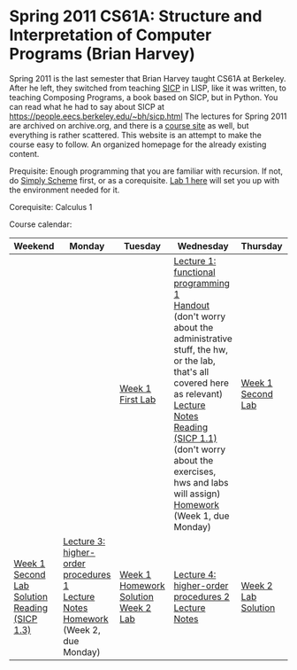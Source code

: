 # Spring 2011 CS61A: Structure and Interpretation of Computer Programs (Brian Harvey)

Spring 2011 is the last semester that Brian Harvey taught CS61A at Berkeley. After he left,
they switched from teaching [SICP](https://mitp-content-server.mit.edu/books/content/sectbyfn/books_pres_0/6515/sicp.zip/index.html) in LISP,
like it was written, to teaching Composing Programs, a book based on SICP, but in Python.
You can read what he had to say about SICP at https://people.eecs.berkeley.edu/~bh/sicp.html
The lectures for Spring 2011 are archived on archive.org,
and there is a [course site](https://people.eecs.berkeley.edu/~bh/61a-pages/) as well,
but everything is rather scattered. This website is an attempt to make the course easy to follow.
An organized homepage for the already existing content.

Prequisite: Enough programming that you are familiar with recursion.
If not, do [Simply Scheme](https://people.eecs.berkeley.edu/~bh/ss-toc2.html) first, or as a corequisite.
[Lab 1 here](/labs/1-1.md) will set you up with the environment needed for it.

Corequisite: Calculus 1

Course calendar:

Weekend | Monday | Tuesday | Wednesday | Thursday | Friday
--------|--------|---------|-----------|----------|-------
| | | [Week 1 First Lab](/labs/1-1.md) | [Lecture 1: functional programming 1](https://archive.org/details/ucberkeley_webcast_l28HAzKy0N8) <br /> [Handout](https://people.eecs.berkeley.edu/~bh/61a-pages/first-day-handout.pdf) (don't worry about the administrative stuff, the hw, or the lab, that's all covered here as relevant) <br /> [Lecture Notes](https://people.eecs.berkeley.edu/~bh/61a-pages/Volume2/notes.pdf) <br/> [Reading (SICP 1.1)](https://mitp-content-server.mit.edu/books/content/sectbyfn/books_pres_0/6515/sicp.zip/full-text/book/book-Z-H-10.html) (don't worry about the exercises, hws and labs will assign) <br /> [Homework](https://people.eecs.berkeley.edu/~bh/61a-pages/Volume1/hw.pdf) (Week 1, due Monday) | [Week 1 Second Lab](/labs/1-2.md) | [Lecture 2: functional programming 2](https://archive.org/details/ucberkeley_webcast_TTK2lZoWbPQ) <br /> [Computer Workstation Ergonomics (UMich)](https://www.uhs.umich.edu/computerergonomics) <br /> [Ergonomics (NIH DOHS)](https://www.ors.od.nih.gov/sr/dohs/HealthAndWellness/Ergonomics/Pages/ergonomics_home.aspx) <br /> [Lecture Notes](https://people.eecs.berkeley.edu/~bh/61a-pages/Volume2/notes.pdf)
[Week 1 Second Lab Solution](https://people.eecs.berkeley.edu/~bh/61a-pages/Solutions/week1) <br /> [Reading (SICP 1.3)](https://mitp-content-server.mit.edu/books/content/sectbyfn/books_pres_0/6515/sicp.zip/full-text/book/book-Z-H-12.html) | [Lecture 3: higher-order procedures 1](https://archive.org/details/ucberkeley_webcast_ogIGxEzvnSE) <br /> [Lecture Notes](https://people.eecs.berkeley.edu/~bh/61a-pages/Volume2/notes.pdf) <br /> [Homework](https://people.eecs.berkeley.edu/~bh/61a-pages/Volume1/hw.pdf) (Week 2, due Monday) | [Week 1 Homework Solution](https://people.eecs.berkeley.edu/~bh/61a-pages/Solutions/week1) <br /> [Week 2 Lab](https://people.eecs.berkeley.edu/~bh/61a-pages/Volume1/labs.pdf) | [Lecture 4: higher-order procedures 2](https://archive.org/details/ucberkeley_webcast_ZvH3wF2qg7Q) <br /> [Lecture Notes](https://people.eecs.berkeley.edu/~bh/61a-pages/Volume2/notes.pdf) | [Week 2 Lab Solution](https://people.eecs.berkeley.edu/~bh/61a-pages/Solutions/week2) | [Lecture 5: user interface 1 -Alan Kay-](https://www.youtube.com/watch?v=6ZdxiQoOBgs)
